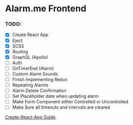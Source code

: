 # Alarm.me Frontend

### TODO:
- [x] Create React App
- [x] Eject
- [x] SCSS
- [x] Routing
- [x] GraphQL (Apollo)
- [ ] Auth
- [ ] OnTimerEnd (Alarm)
- [ ] Custom Alarm Sounds
- [ ] Finish Implementing Redux
- [ ] Repeating Alarms
- [ ] Alarm Delete Confirmation
- [ ] Set Placeholder date when updating alarm
- [ ] Make Form Component either Controlled or Uncontrolled
- [ ] Make Sure all timeouts and intervals are cleared

[Create-React-App Guide](https://github.com/facebookincubator/create-react-app/blob/master/packages/react-scripts/template/README.md).
